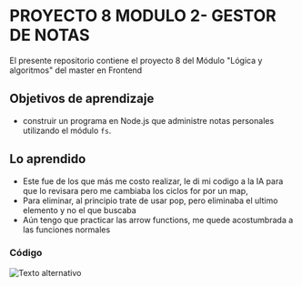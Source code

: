 # PROYECTO 8 MODULO 2- GESTOR DE NOTAS
El presente repositorio contiene el proyecto 8 del Módulo "Lógica y algoritmos" del master en Frontend

## Objetivos de aprendizaje
- construir un programa en Node.js que administre notas personales utilizando el módulo `fs`.

## Lo aprendido
- Este fue de los que más me costo realizar, le di mi codigo a la IA para que lo revisara pero me cambiaba los ciclos for por un map,
- Para eliminar, al principio trate de usar pop, pero eliminaba el ultimo elemento y no el que buscaba
- Aún tengo que practicar las arrow functions, me quede acostumbrada a las funciones normales



### Código 
![Texto alternativo](https://i.imgur.com/hK7sgRq.png)
